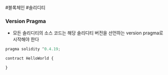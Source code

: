 ---
---

#블록체인 #솔리디티 
### Version Pragma
+ 모든 솔리디티의 소스 코드는 해당 솔리디티 버전을 선언하는 version pragma로 시작해야 한다

``` JavaScript
pragma solidity ^0.4.19;

contract HelloWorld { 

}
```

